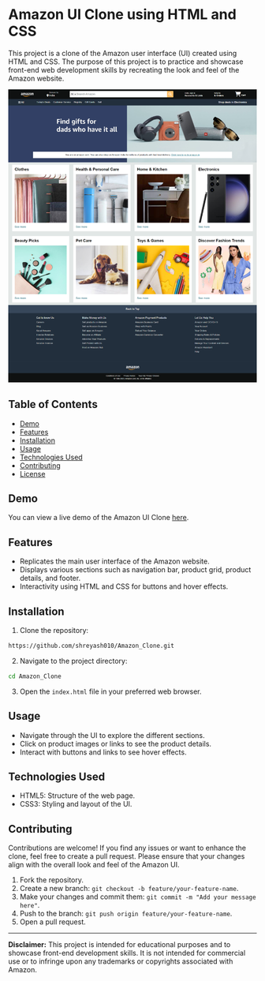 # Amazon UI Clone using HTML and CSS

This project is a clone of the Amazon user interface (UI) created using HTML and CSS. The purpose of this project is to practice and showcase front-end web development skills by recreating the look and feel of the Amazon website.

![Amazon UI Clone](https://github.com/shreyash010/Amazon_Clone/blob/main/img/Amazon%20UI.png)

## Table of Contents

- [Demo](#demo)
- [Features](#features)
- [Installation](#installation)
- [Usage](#usage)
- [Technologies Used](#technologies-used)
- [Contributing](#contributing)
- [License](#license)

## Demo

You can view a live demo of the Amazon UI Clone [here](https://shreyash010.github.io/Amazon_Clone/).

## Features

- Replicates the main user interface of the Amazon website.
- Displays various sections such as navigation bar, product grid, product details, and footer.
- Interactivity using HTML and CSS for buttons and hover effects.

## Installation

1. Clone the repository:

```bash
https://github.com/shreyash010/Amazon_Clone.git
```

2. Navigate to the project directory:

```bash
cd Amazon_Clone
```

3. Open the `index.html` file in your preferred web browser.

## Usage

- Navigate through the UI to explore the different sections.
- Click on product images or links to see the product details.
- Interact with buttons and links to see hover effects.

## Technologies Used

- HTML5: Structure of the web page.
- CSS3: Styling and layout of the UI.

## Contributing

Contributions are welcome! If you find any issues or want to enhance the clone, feel free to create a pull request. Please ensure that your changes align with the overall look and feel of the Amazon UI.

1. Fork the repository.
2. Create a new branch: `git checkout -b feature/your-feature-name`.
3. Make your changes and commit them: `git commit -m "Add your message here"`.
4. Push to the branch: `git push origin feature/your-feature-name`.
5. Open a pull request.

---

**Disclaimer:** This project is intended for educational purposes and to showcase front-end development skills. It is not intended for commercial use or to infringe upon any trademarks or copyrights associated with Amazon.
